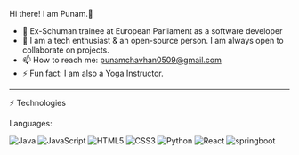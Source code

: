 Hi there! I am Punam.👋



- 🔭 Ex-Schuman trainee at European Parliament as a software developer
- 👯  I am a tech enthusiast & an open-source person. I am always open to collaborate on projects.
- 📫 How to reach me: punamchavhan0509@gmail.com
- ⚡ Fun fact: I am also a Yoga Instructor.
<hr />

⚡ Technologies

Languages: 

![Java](https://img.shields.io/badge/java-%23ED8B00.svg?style=for-the-badge&logo=java&logoColor=white)
![JavaScript](https://img.shields.io/badge/javascript-%23323330.svg?style=for-the-badge&logo=javascript&logoColor=%23F7DF1E)
![HTML5](https://img.shields.io/badge/html5-%23E34F26.svg?style=for-the-badge&logo=html5&logoColor=white)
![CSS3](https://img.shields.io/badge/css3-%231572B6.svg?style=for-the-badge&logo=css3&logoColor=white)
![Python](https://img.shields.io/badge/python-3670A0?style=for-the-badge&logo=python&logoColor=ffdd54)
![React](https://img.shields.io/badge/react-%2320232a.svg?style=for-the-badge&logo=react&logoColor=%2361DAFB)
![springboot](https://img.shields.io/badge/Spring_Boot-6DB33F?style=for-the-badge&logo=spring-boot&logoColor=white)

